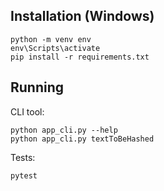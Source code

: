 ## Installation (Windows)
```
python -m venv env
env\Scripts\activate
pip install -r requirements.txt
```

## Running

CLI tool:
```
python app_cli.py --help
python app_cli.py textToBeHashed
```

Tests:
```
pytest
```